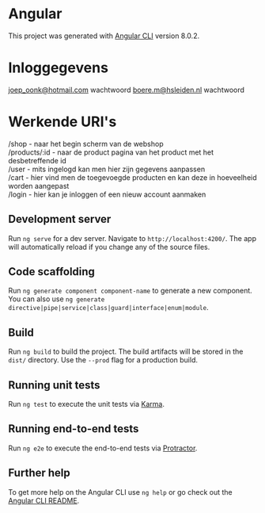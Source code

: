 # Angular

This project was generated with [Angular CLI](https://github.com/angular/angular-cli) version 8.0.2.

# Inloggegevens

joep_oonk@hotmail.com wachtwoord
boere.m@hsleiden.nl wachtwoord

# Werkende URI's

/shop - naar het begin scherm van de webshop \
/products/:id - naar de product pagina van het product met het desbetreffende id \
/user - mits ingelogd kan men hier zijn gegevens aanpassen \
/cart - hier vind men de toegevoegde producten en kan deze in hoeveelheid worden aangepast \
/login - hier kan je inloggen of een nieuw account aanmaken 

## Development server

Run `ng serve` for a dev server. Navigate to `http://localhost:4200/`. The app will automatically reload if you change any of the source files.

## Code scaffolding

Run `ng generate component component-name` to generate a new component. You can also use `ng generate directive|pipe|service|class|guard|interface|enum|module`.

## Build

Run `ng build` to build the project. The build artifacts will be stored in the `dist/` directory. Use the `--prod` flag for a production build.

## Running unit tests

Run `ng test` to execute the unit tests via [Karma](https://karma-runner.github.io).

## Running end-to-end tests

Run `ng e2e` to execute the end-to-end tests via [Protractor](http://www.protractortest.org/).

## Further help

To get more help on the Angular CLI use `ng help` or go check out the [Angular CLI README](https://github.com/angular/angular-cli/blob/master/README.md).
